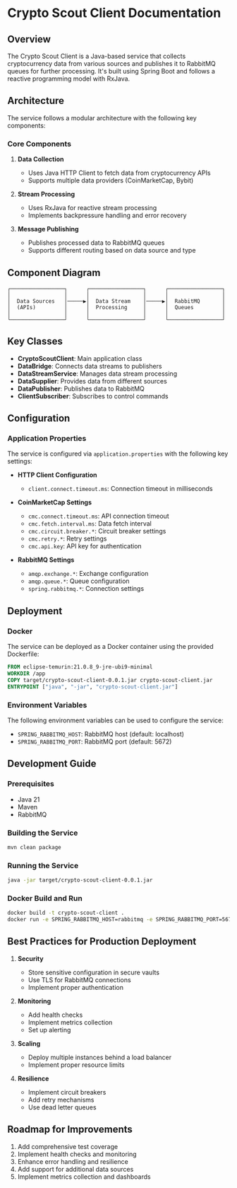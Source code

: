 # Crypto Scout Client Documentation

## Overview

The Crypto Scout Client is a Java-based service that collects cryptocurrency data from various sources and publishes it
to RabbitMQ queues for further processing. It's built using Spring Boot and follows a reactive programming model with
RxJava.

## Architecture

The service follows a modular architecture with the following key components:

### Core Components

1. **Data Collection**
    - Uses Java HTTP Client to fetch data from cryptocurrency APIs
    - Supports multiple data providers (CoinMarketCap, Bybit)

2. **Stream Processing**
    - Uses RxJava for reactive stream processing
    - Implements backpressure handling and error recovery

3. **Message Publishing**
    - Publishes processed data to RabbitMQ queues
    - Supports different routing based on data source and type

## Component Diagram

```
┌─────────────────┐      ┌─────────────────┐      ┌─────────────────┐
│                 │      │                 │      │                 │
│  Data Sources   │─────▶│  Data Stream    │─────▶│  RabbitMQ       │
│  (APIs)         │      │  Processing     │      │  Queues         │
│                 │      │                 │      │                 │
└─────────────────┘      └─────────────────┘      └─────────────────┘
```

## Key Classes

- **CryptoScoutClient**: Main application class
- **DataBridge**: Connects data streams to publishers
- **DataStreamService**: Manages data stream processing
- **DataSupplier**: Provides data from different sources
- **DataPublisher**: Publishes data to RabbitMQ
- **ClientSubscriber**: Subscribes to control commands

## Configuration

### Application Properties

The service is configured via `application.properties` with the following key settings:

- **HTTP Client Configuration**
    - `client.connect.timeout.ms`: Connection timeout in milliseconds

- **CoinMarketCap Settings**
    - `cmc.connect.timeout.ms`: API connection timeout
    - `cmc.fetch.interval.ms`: Data fetch interval
    - `cmc.circuit.breaker.*`: Circuit breaker settings
    - `cmc.retry.*`: Retry settings
    - `cmc.api.key`: API key for authentication

- **RabbitMQ Settings**
    - `amqp.exchange.*`: Exchange configuration
    - `amqp.queue.*`: Queue configuration
    - `spring.rabbitmq.*`: Connection settings

## Deployment

### Docker

The service can be deployed as a Docker container using the provided Dockerfile:

```dockerfile
FROM eclipse-temurin:21.0.8_9-jre-ubi9-minimal
WORKDIR /app
COPY target/crypto-scout-client-0.0.1.jar crypto-scout-client.jar
ENTRYPOINT ["java", "-jar", "crypto-scout-client.jar"]
```

### Environment Variables

The following environment variables can be used to configure the service:

- `SPRING_RABBITMQ_HOST`: RabbitMQ host (default: localhost)
- `SPRING_RABBITMQ_PORT`: RabbitMQ port (default: 5672)

## Development Guide

### Prerequisites

- Java 21
- Maven
- RabbitMQ

### Building the Service

```bash
mvn clean package
```

### Running the Service

```bash
java -jar target/crypto-scout-client-0.0.1.jar
```

### Docker Build and Run

```bash
docker build -t crypto-scout-client .
docker run -e SPRING_RABBITMQ_HOST=rabbitmq -e SPRING_RABBITMQ_PORT=5672 crypto-scout-client
```

## Best Practices for Production Deployment

1. **Security**
    - Store sensitive configuration in secure vaults
    - Use TLS for RabbitMQ connections
    - Implement proper authentication

2. **Monitoring**
    - Add health checks
    - Implement metrics collection
    - Set up alerting

3. **Scaling**
    - Deploy multiple instances behind a load balancer
    - Implement proper resource limits

4. **Resilience**
    - Implement circuit breakers
    - Add retry mechanisms
    - Use dead letter queues

## Roadmap for Improvements

1. Add comprehensive test coverage
2. Implement health checks and monitoring
3. Enhance error handling and resilience
4. Add support for additional data sources
5. Implement metrics collection and dashboards
